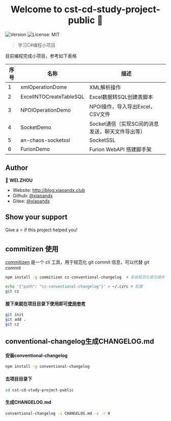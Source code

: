 ﻿<h1 align="center">Welcome to cst-cd-study-project-public 👋</h1>
<p>
  <img alt="Version" src="https://img.shields.io/badge/version-0.0.1-blue.svg?cacheSeconds=2592000" />

  <img alt="License: MIT" src="https://img.shields.io/badge/License-MIT-yellow.svg" />
</p>

> 学习C#编程小项目

目前编程完成小项目，参考如下表格

| 序号 | 名称                    | 描述                                             |
| ---- | ----------------------- | ------------------------------------------------ |
| 1    | xmlOperationDome        | XML解析操作                                      |
| 2    | ExcelINTOCreateTableSQL | Excel数据转SQL创建表脚本                         |
| 3    | NPOIOperationDemo       | NPOI操作，导入导出Excel，CSV文件                 |
| 4    | SocketDemo              | Socket通信（实现SC间的消息发送，聊天文件导出等） |
| 5    | an-chaos-socketssl      | SocketSSL                                        |
| 6    | FurionDemo              | Furion WebAPI 搭建脚手架                         |

## Author

👤 **WEI.ZHOU**

* Website: http://blog.xiaoandx.club
* Github: [@xiaoandx](https://github.com/xiaoandx)
* Gitee: [@xiaoandx](https://gitee.com/xiaoandx)

## Show your support

Give a ⭐️ if this project helped you!


## commitizen 使用

[commitizen](https://github.com/commitizen/cz-cli) 是一个 cli 工具，用于规范化 git commit 信息，可以代替 git commit

```bash
npm install -g commitizen cz-conventional-changelog  # 安装规范化提交插件

echo '{"path": "cz-conventional-changelog"}' > ~/.czrc # 配置
git cz  
```


#### 接下来就在项目目录下使用即可[使用参考](./commitizen-practice.md)

```bash
git init
git add .
git cz  
```

## conventional-changelog生成CHANGELOG.md

#### 安装conventional-changelog
```bash
npm install -g conventional-changelog
```

#### 去项目目录下
```bash
cd cst-cd-study-project-public
```

#### 生成CHANGELOG.md
```bash
conventional-changelog -i CHANGELOG.md -s -r 0
```
